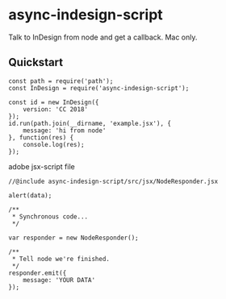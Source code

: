 # async-indesign-script
Talk to InDesign from node and get a callback. Mac only.

## Quickstart
```
const path = require('path');
const InDesign = require('async-indesign-script');

const id = new InDesign({
    version: 'CC 2018'
});
id.run(path.join(__dirname, 'example.jsx'), {
    message: 'hi from node'
}, function(res) {
    console.log(res);
});
```

adobe jsx-script file
```
//@include async-indesign-script/src/jsx/NodeResponder.jsx

alert(data);

/**
 * Synchronous code...
 */

var responder = new NodeResponder();

/**
 * Tell node we're finished.
 */
responder.emit({
    message: 'YOUR DATA'
});
```
